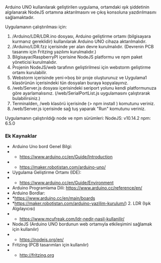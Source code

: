 Arduino UNO kullanılarak geliştirilen uygulama, ortamdaki ışık şiddetinin algılanarak NodeJS ortamına aktarılmasını ve çıkış konsoluna 
yazdırılmasını sağlamaktadır.

Uygulamanın çalıştırılması için:

1. /Arduino/LDR/LDR.ino dosyası, Arduino geliştirme ortamı (bilgisayara kurmanız gereklidir) kullanılarak Arduino UNO cihaza aktarılmalıdır.
2. /Arduino/LDR.fzz içerisinde yer alan devre kurulmalıdır. (Devrenin PCB tasarımı için Fritzing yazılımı kurulmalıdır.)
3. Bilgisayar/RaspberryPI içerisine NodeJS platformu ve npm paket yöneticisi kurulmalıdır.
4. Projenin NodeJS/web tarafının geliştirilmesi için webstorm geliştirme ortamı kurulabilir.
5. Webstorm içerisinde yeni->boş bir proje oluşturunuz ve Uygulama1 klasörünün içerisindeki tün dosyaları buraya kopyalayınız.
6. /web/Server.js dosyası içerisindeki seriport yolunu kendi platformunuza göre ayarlamalısınız. (/web/SerialPortList.js uygulamasını çalıştırarak bulabilirsiniz.)
7. Terminalden, /web klasörü içerisinde (> npm install ) komutunu veriniz.
8. /web/Server.js içerisinde sağ tuş yaparak "Run" komutunu veriniz.

Uygulamanın çalıştırıldığı node ve npm sürümleri:
NodeJS: v10.14.2
npm: 6.5.0

### Ek Kaynaklar

* Arduino Uno bord Genel Bilgi:
* * https://www.arduino.cc/en/Guide/Introduction
* * https://maker.robotistan.com/arduino-uno/ 
* Uygulama Geliştirme Ortamı (IDE):
* * https://www.arduino.cc/en/Guide/Environment
* Arduino Programlama Dili: https://www.arduino.cc/reference/en/
* Arduino Bordlar: 
* *https://www.arduino.cc/en/main/boards
* *https://maker.robotistan.com/arduino-yazilim-kurulum/) 2. LDR (Işık Algılayıcısı)
* * https://www.mcufreak.com/ldr-nedir-nasil-kullanilir/
* NodeJS (Arduino UNO bordunun web ortamıyla etkileşimini sağlamak için kullanılır)
* * https://nodejs.org/en/ 
* Fritzing (PCB tasarımları için kullanılır)
* * http://fritzing.org